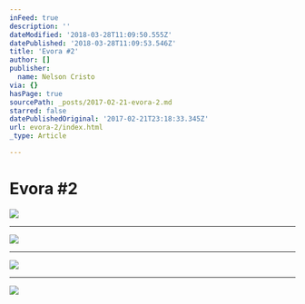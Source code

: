 ```yaml
---
inFeed: true
description: ''
dateModified: '2018-03-28T11:09:50.555Z'
datePublished: '2018-03-28T11:09:53.546Z'
title: 'Evora #2'
author: []
publisher:
  name: Nelson Cristo
via: {}
hasPage: true
sourcePath: _posts/2017-02-21-evora-2.md
starred: false
datePublishedOriginal: '2017-02-21T23:18:33.345Z'
url: evora-2/index.html
_type: Article

---
```

# Evora \#2
![](https://the-grid-user-content.s3-us-west-2.amazonaws.com/7054c4ec-bd2f-4ac4-bd87-44c6d57838f5.jpg)

---

![](https://the-grid-user-content.s3-us-west-2.amazonaws.com/c841d31f-0a7c-4b55-9b68-a9ba7b8d0646.jpg)

---

![](https://the-grid-user-content.s3-us-west-2.amazonaws.com/f802238a-0f01-43bf-9c02-9c6ba72f1117.jpg)

---

![](https://the-grid-user-content.s3-us-west-2.amazonaws.com/6709ca4d-e4c3-4279-a533-4936f9e103ce.jpg)